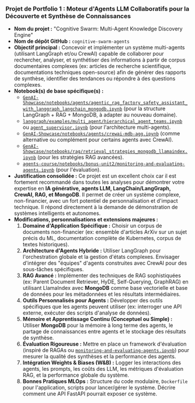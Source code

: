 ### Projet de Portfolio 1 : Moteur d'Agents LLM Collaboratifs pour la Découverte et Synthèse de Connaissances

* **Nom du projet :** "Cognitive Swarm: Multi-Agent Knowledge Discovery Engine"
* **Nom de dépôt GitHub :** `cognitive-swarm-agents`
* **Objectif principal :** Concevoir et implémenter un système multi-agents (utilisant LangGraph et/ou CrewAI) capable de collaborer pour rechercher, analyser, et synthétiser des informations à partir de corpus documentaires complexes (ex: articles de recherche scientifique, documentations techniques open-source) afin de générer des rapports de synthèse, identifier des tendances ou répondre à des questions complexes.
* **Notebook(s) de base spécifique(s) :**
    * [`GenAI-Showcase/notebooks/agents/agentic_rag_factory_safety_assistant_with_langgraph_langchain_mongodb.ipynb`](./GenAI-Showcase/notebooks/agents/agentic_rag_factory_safety_assistant_with_langgraph_langchain_mongodb.ipynb) (pour la structure LangGraph + RAG + MongoDB, à adapter au nouveau domaine).
    * [`langgraph/examples/multi_agent/hierarchical_agent_teams.ipynb`](./langgraph/examples/multi_agent/hierarchical_agent_teams.ipynb) ou [`agent_supervisor.ipynb`](./langgraph/examples/multi_agent/agent_supervisor.ipynb) (pour l'architecture multi-agents).
    * [`GenAI-Showcase/notebooks/agents/crewai-mdb-agg.ipynb`](./GenAI-Showcase/notebooks/agents/crewai-mdb-agg.ipynb) (comme alternative ou complément pour certains agents avec CrewAI).
    * [`GenAI-Showcase/notebooks/rag/retrieval_strategies_mongodb_llamaindex.ipynb`](./GenAI-Showcase/notebooks/rag/retrieval_strategies_mongodb_llamaindex.ipynb) (pour les stratégies RAG avancées).
    * [`agents-course/notebooks/bonus-unit2/monitoring-and-evaluating-agents.ipynb`](./agents-course/notebooks/bonus-unit2/monitoring-and-evaluating-agents.ipynb) (pour l'évaluation).
* **Justification consolidée :** Ce projet est un excellent choix car il est fortement recommandé dans toutes les analyses pour démontrer votre expertise en **IA générative, agents LLM, LangChain/LangGraph, CrewAI, RAG, et MongoDB**. Il permet de créer un système complexe, non-financier, avec un fort potentiel de personnalisation et d'impact technique. Il répond directement à la demande de démonstration de systèmes intelligents et autonomes.
* **Modifications, personnalisations et extensions majeures :**
    1.  **Domaine d'Application Spécifique :** Choisir un corpus de documents non-financier (ex: ensemble d'articles ArXiv sur un sujet précis du ML, documentation complète de Kubernetes, corpus de textes historiques).
    2.  **Architecture d'Agents Hybride :** Utiliser LangGraph pour l'orchestration globale et la gestion d'états complexes. Envisager d'intégrer des "équipes" d'agents construites avec CrewAI pour des sous-tâches spécifiques.
    3.  **RAG Avancé :** Implémenter des techniques de RAG sophistiquées (ex: Parent Document Retriever, HyDE, Self-Querying, GraphRAG) en utilisant LlamaIndex avec **MongoDB** comme base vectorielle et base de données pour les métadonnées et les résultats intermédiaires.
    4.  **Outils Personnalisés pour Agents :** Développer des outils spécifiques que les agents peuvent utiliser (ex: interroger une API externe, exécuter des scripts d'analyse de données).
    5.  **Mémoire et Apprentissage Continu (Conceptuel ou Simple) :** Utiliser **MongoDB** pour la mémoire à long terme des agents, le partage de connaissances entre agents et le stockage des résultats de synthèse.
    6.  **Évaluation Rigoureuse :** Mettre en place un framework d'évaluation (inspiré de RAGAs ou [`monitoring-and-evaluating-agents.ipynb`](./agents-course/notebooks/bonus-unit2/monitoring-and-evaluating-agents.ipynb)) pour mesurer la qualité des synthèses et la performance des agents.
    7.  **Intégration Weights & Biases (W&B) :** Logger les interactions des agents, les prompts, les coûts des LLM, les métriques d'évaluation RAG, et la performance globale du système.
    8.  **Bonnes Pratiques MLOps :** Structure du code modulaire, `Dockerfile` pour l'application, scripts pour lancer/gérer le système. Décrire comment une API FastAPI pourrait exposer ce système.
